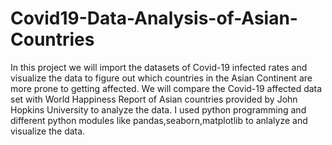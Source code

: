 # Covid19-Data-Analysis-of-Asian-Countries
In this project we will import the datasets of Covid-19 infected rates and visualize the data to figure out which countries in the Asian Continent are more prone to getting affected. We will compare the Covid-19 affected data set with World Happiness Report of Asian countries provided by John Hopkins University to analyze the data.
I used python programming and different python modules like pandas,seaborn,matplotlib to anlalyze and visualize the data.

